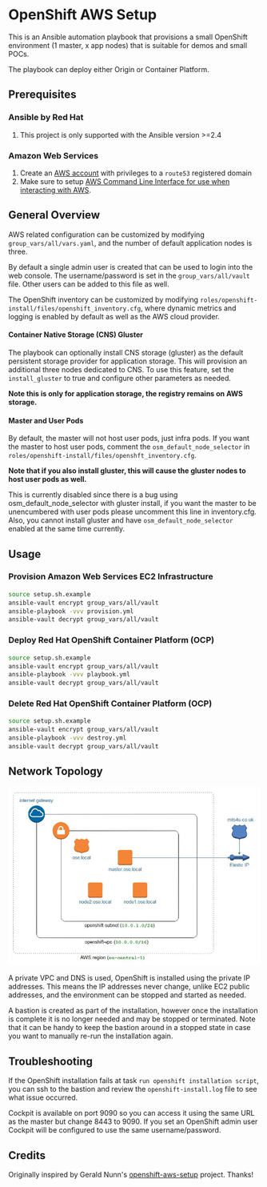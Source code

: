 # OpenShift AWS Setup

This is an Ansible automation playbook that provisions a small OpenShift environment (1 master, x app nodes) that is suitable for demos and small POCs.

The playbook can deploy either Origin or Container Platform.

## Prerequisites

### Ansible by Red Hat

1. This project is only supported with the Ansible version >=2.4

### Amazon Web Services

1. Create an [AWS account][1] with privileges to a `route53` registered domain
2. Make sure to setup [AWS Command Line Interface for use when interacting with AWS][2].

## General Overview

AWS related configuration can be customized by modifying `group_vars/all/vars.yaml`, and the number of default application nodes is three.

By default a single admin user is created that can be used to login into the web console. The username/password is set in the `group_vars/all/vault` file. Other users can be added to this file as well.

The OpenShift inventory can be customized by modifying `roles/openshift-install/files/openshift_inventory.cfg`, where dynamic metrics and logging is enabled by default as well as the AWS cloud provider.

#### Container Native Storage (CNS) Gluster

The playbook can optionally install CNS storage (gluster) as the default persistent storage provider for application storage. This will provision an additional three nodes dedicated to CNS. To use this feature, set the `install_gluster` to true and configure other parameters as needed.

**Note this is only for application storage, the registry remains on AWS storage.**

#### Master and User Pods

By default, the master will not host user pods, just infra pods. If you want the master to host user pods, comment the `osm_default_node_selector` in `roles/openshift-install/files/openshft_inventory.cfg`.

**Note that if you also install gluster, this will cause the gluster nodes to host user pods as well.**

This is currently disabled since there is a bug using osm_default_node_selector with gluster install, if you want the master to be unencumbered with user pods please uncomment this line in inventory.cfg. Also, you cannot install gluster and have `osm_default_node_selector` enabled at the same time currently.

## Usage

### Provision Amazon Web Services EC2 Infrastructure

```sh
source setup.sh.example
ansible-vault encrypt group_vars/all/vault
ansible-playbook -vvv provision.yml
ansible-vault decrypt group_vars/all/vault
```

### Deploy Red Hat OpenShift Container Platform (OCP)

```sh
source setup.sh.example
ansible-vault encrypt group_vars/all/vault
ansible-playbook -vvv playbook.yml
ansible-vault decrypt group_vars/all/vault
```

### Delete Red Hat OpenShift Container Platform (OCP)

```sh
source setup.sh.example
ansible-vault encrypt group_vars/all/vault
ansible-playbook -vvv destroy.yml
ansible-vault decrypt group_vars/all/vault
```

## Network Topology

![Network Diagram](./network-topology-openshift.jpg)

A private VPC and DNS is used, OpenShift is installed using the private IP addresses. This means the IP addresses never change, unlike EC2 public addresses, and the environment can be stopped and started as needed.

A bastion is created as part of the installation, however once the installation is complete it is no longer needed and may be stopped or terminated. Note that it can be handy to keep the bastion around in a stopped state in case you want to manually re-run the installation again.

## Troubleshooting

If the OpenShift installation fails at task `run openshift installation script`, you can ssh to the bastion and review the `openshift-install.log` file to see what issue occurred.

Cockpit is available on port 9090 so you can access it using the same URL as the master but change 8443 to 9090\. If you set an OpenShift admin user Cockpit will be configured to use the same username/password.

## Credits

Originally inspired by Gerald Nunn's [openshift-aws-setup][7] project. Thanks!

[1]: https://aws.amazon.com/
[2]: https://docs.aws.amazon.com/cli/latest/userguide/cli-chap-getting-started.html
[3]: https://pypi.python.org/pypi/virtualenv
[4]: http://docs.aws.amazon.com/cli/latest/userguide/cli-environment.html
[5]: https://www.redhat.com/en/about/value-of-subscription
[6]: https://access.redhat.com/articles/1378093
[7]: https://github.com/gnunn1/openshift-aws-setup
[8]: http://docs.ansible.com/ansible/latest/playbooks_vault.html
[9]: http://docs.ansible.com/ansible/intro_installation.html
